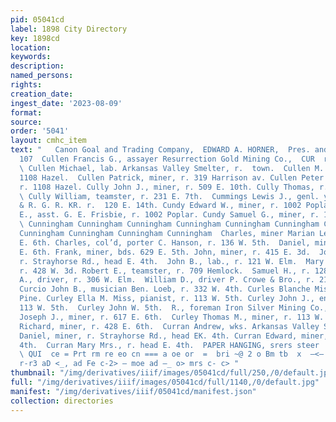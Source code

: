 ```yaml
---
pid: 05041cd
label: 1898 City Directory
key: 1898cd
location: 
keywords: 
description: 
named_persons: 
rights: 
creation_date: 
ingest_date: '2023-08-09'
format: 
source: 
order: '5041'
layout: cmhc_item
text: "   Canon Goal and Trading Company,  EDWARD A. HORNER,  Pres. and Manager.     CUL
  107  Cullen Francis G., assayer Resurrection Gold Mining Co.,  CUR  r. 1108 Hazel.
  \ Cullen Michael, lab. Arkansas Valley Smelter, r.  town.  Cullen M. J. Mrs., r.
  1108 Hazel.  Cullen Patrick, miner, r. 319 Harrison av. Cullen Peter H., druggist,
  r. 1108 Hazel. Cully John J., miner, r. 509 E. 10th. Cully Thomas, r. 509 E. 10th.
  \ Cully William, teamster, r. 231 E. 7th.  Cummings Lewis J., genl. yardmaster D.
  & R. G. R. KR. r.  120 E. 14th. Cundy Edward W., miner, r. 1002 Poplar. Cundy Emil
  E., asst. G. E. Frisbie, r. 1002 Poplar. Cundy Samuel G., miner, r. 1002 Poplar.
  \ Cunningham Cunningham Cunningham Cunningham Cunningham Cunningham Cunningham Cunningham
  Cunningham Cunningham Cunningham Cunningham  Charles, miner Marian Lease, r. 808
  E. 6th. Charles, col’d, porter C. Hanson, r. 136 W. 5th.  Daniel, miner, r. 323
  E. 6th. Frank, miner, bds. 629 E. 5th. John, miner, r. 415 E. 3d.  John, miner,
  r. Strayhorse Rd., head E. 4th.  John B., lab., r. 121 W. Elm.  Mary A. Mrs., dressmkr,
  r. 428 W. 3d. Robert E., teamster, r. 709 Hemlock.  Samuel H., r. 128 E. 7th.  William
  A., driver, r. 306 W. Elm.  William D., driver P. Crowe & Bro., r. 216  W. Chestnut.
  Curcio John B., musician Ben. Loeb, r. 332 W. 4th. Curles Blanche Miss, r. 509 N.
  Pine. Curley Ella M. Miss, pianist, r. 113 W. 5th. Curley John J., engineer, r.
  113 W. 5th.  Curley John W. 5th.  R., foreman Iron Silver Mining Co., r. 113  Curley
  Joseph J., miner, r. 617 E. 6th.  Curley Thomas M., miner, r. 113 W. 5th.  Curnow
  Richard, miner, r. 428 E. 6th.  Curran Andrew, wks. Arkansas Valley Smelter. Curran
  Daniel, miner, r. Strayhorse Rd., head EK. 4th. Curran Edward, miner, r. head E.
  4th.  Curran Mary Mrs., r. head E. 4th.  PAPER HANGING, srers steer  J, J.  String-
  \ QUI  ce = Prt rm re eo cn === a oe or  =  bri ~@ 2 o Bm tb  x  —<—. Cc om | oolkees
  r-r3 aD <_, ad Fe c-2> — moe ad —_ o> mrs c- c> "
thumbnail: "/img/derivatives/iiif/images/05041cd/full/250,/0/default.jpg"
full: "/img/derivatives/iiif/images/05041cd/full/1140,/0/default.jpg"
manifest: "/img/derivatives/iiif/05041cd/manifest.json"
collection: directories
---
```

